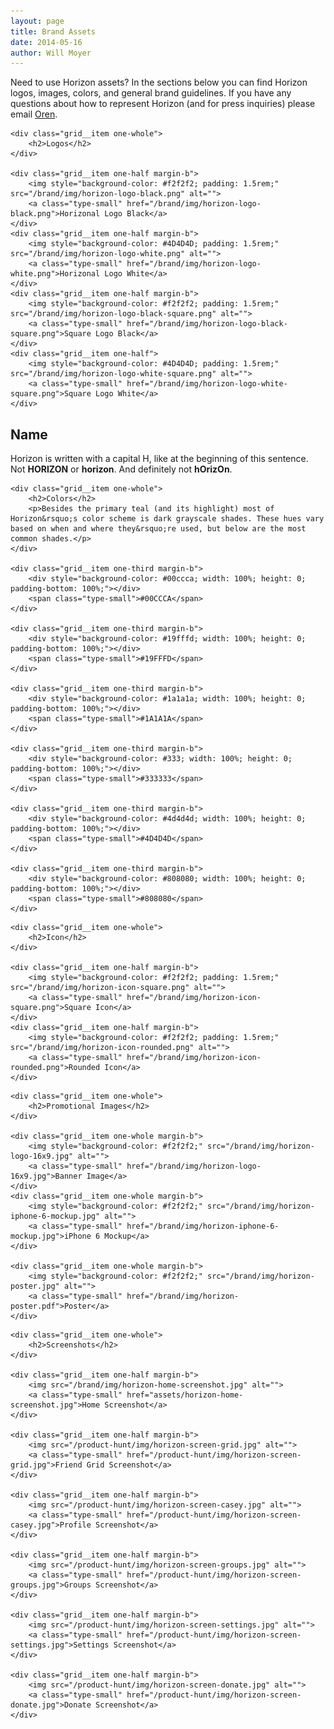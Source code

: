 ```yaml
---
layout: page
title: Brand Assets
date: 2014-05-16
author: Will Moyer
---
```


<div class="margin-2b">
	<p>Need to use Horizon assets? In the sections below you can find Horizon logos, images, colors, and general brand guidelines. If you have any questions about how to represent Horizon (and for press inquiries) please email <a href="mailto:oren@horizonapp.co">Oren</a>.</p>
</div>

<div class="grid grid--full margin-2b">
	
	<div class="grid__item one-whole">
		<h2>Logos</h2>
	</div>

	<div class="grid__item one-half margin-b">
		<img style="background-color: #f2f2f2; padding: 1.5rem;" src="/brand/img/horizon-logo-black.png" alt="">
		<a class="type-small" href="/brand/img/horizon-logo-black.png">Horizonal Logo Black</a>
	</div>
	<div class="grid__item one-half margin-b">
		<img style="background-color: #4D4D4D; padding: 1.5rem;" src="/brand/img/horizon-logo-white.png" alt="">
		<a class="type-small" href="/brand/img/horizon-logo-white.png">Horizonal Logo White</a>
	</div>
	<div class="grid__item one-half margin-b">
		<img style="background-color: #f2f2f2; padding: 1.5rem;" src="/brand/img/horizon-logo-black-square.png" alt="">
		<a class="type-small" href="/brand/img/horizon-logo-black-square.png">Square Logo Black</a>
	</div>
	<div class="grid__item one-half">
		<img style="background-color: #4D4D4D; padding: 1.5rem;" src="/brand/img/horizon-logo-white-square.png" alt="">
		<a class="type-small" href="/brand/img/horizon-logo-white-square.png">Square Logo White</a>
	</div>
</div>

<div class="margin-2b">
	<h2>Name</h2>
	<p>Horizon is written with a capital H, like at the beginning of this sentence. Not <strong>HORIZON</strong> or <strong>horizon</strong>. And definitely not <strong>hOrizOn</strong>.</p>
</div>


<div class="grid margin-2b">
	
	<div class="grid__item one-whole">
		<h2>Colors</h2>
		<p>Besides the primary teal (and its highlight) most of Horizon&rsquo;s color scheme is dark grayscale shades. These hues vary based on when and where they&rsquo;re used, but below are the most common shades.</p>
	</div>

	<div class="grid__item one-third margin-b">
		<div style="background-color: #00ccca; width: 100%; height: 0; padding-bottom: 100%;"></div>
		<span class="type-small">#00CCCA</span>
	</div>

	<div class="grid__item one-third margin-b">
		<div style="background-color: #19fffd; width: 100%; height: 0; padding-bottom: 100%;"></div>
		<span class="type-small">#19FFFD</span>
	</div>

	<div class="grid__item one-third margin-b">
		<div style="background-color: #1a1a1a; width: 100%; height: 0; padding-bottom: 100%;"></div>
		<span class="type-small">#1A1A1A</span>
	</div>

	<div class="grid__item one-third margin-b">
		<div style="background-color: #333; width: 100%; height: 0; padding-bottom: 100%;"></div>
		<span class="type-small">#333333</span>
	</div>

	<div class="grid__item one-third margin-b">
		<div style="background-color: #4d4d4d; width: 100%; height: 0; padding-bottom: 100%;"></div>
		<span class="type-small">#4D4D4D</span>
	</div>		

	<div class="grid__item one-third margin-b">
		<div style="background-color: #808080; width: 100%; height: 0; padding-bottom: 100%;"></div>
		<span class="type-small">#808080</span>
	</div>	

</div>

<div class="grid margin-2b">
	
	<div class="grid__item one-whole">
		<h2>Icon</h2>
	</div>

	<div class="grid__item one-half margin-b">
		<img style="background-color: #f2f2f2; padding: 1.5rem;" src="/brand/img/horizon-icon-square.png" alt="">
		<a class="type-small" href="/brand/img/horizon-icon-square.png">Square Icon</a>
	</div>
	<div class="grid__item one-half margin-b">
		<img style="background-color: #f2f2f2; padding: 1.5rem;" src="/brand/img/horizon-icon-rounded.png" alt="">
		<a class="type-small" href="/brand/img/horizon-icon-rounded.png">Rounded Icon</a>
	</div>
</div>

<div class="grid margin-2b">
	
	<div class="grid__item one-whole">
		<h2>Promotional Images</h2>
	</div>

	<div class="grid__item one-whole margin-b">
		<img style="background-color: #f2f2f2;" src="/brand/img/horizon-logo-16x9.jpg" alt="">
		<a class="type-small" href="/brand/img/horizon-logo-16x9.jpg">Banner Image</a>
	</div>
	<div class="grid__item one-whole margin-b">
		<img style="background-color: #f2f2f2;" src="/brand/img/horizon-iphone-6-mockup.jpg" alt="">
		<a class="type-small" href="/brand/img/horizon-iphone-6-mockup.jpg">iPhone 6 Mockup</a>
	</div>

	<div class="grid__item one-whole margin-b">
		<img style="background-color: #f2f2f2;" src="/brand/img/horizon-poster.jpg" alt="">
		<a class="type-small" href="/brand/img/horizon-poster.pdf">Poster</a>
	</div>
</div>

<div class="grid margin-2b">
	
	<div class="grid__item one-whole">
		<h2>Screenshots</h2>
	</div>

	<div class="grid__item one-half margin-b">
		<img src="/brand/img/horizon-home-screenshot.jpg" alt="">
		<a class="type-small" href="assets/horizon-home-screenshot.jpg">Home Screenshot</a>
	</div>

	<div class="grid__item one-half margin-b">
		<img src="/product-hunt/img/horizon-screen-grid.jpg" alt="">
		<a class="type-small" href="/product-hunt/img/horizon-screen-grid.jpg">Friend Grid Screenshot</a>
	</div>

	<div class="grid__item one-half margin-b">
		<img src="/product-hunt/img/horizon-screen-casey.jpg" alt="">
		<a class="type-small" href="/product-hunt/img/horizon-screen-casey.jpg">Profile Screenshot</a>
	</div>

	<div class="grid__item one-half margin-b">
		<img src="/product-hunt/img/horizon-screen-groups.jpg" alt="">
		<a class="type-small" href="/product-hunt/img/horizon-screen-groups.jpg">Groups Screenshot</a>
	</div>

	<div class="grid__item one-half margin-b">
		<img src="/product-hunt/img/horizon-screen-settings.jpg" alt="">
		<a class="type-small" href="/product-hunt/img/horizon-screen-settings.jpg">Settings Screenshot</a>
	</div>

	<div class="grid__item one-half margin-b">
		<img src="/product-hunt/img/horizon-screen-donate.jpg" alt="">
		<a class="type-small" href="/product-hunt/img/horizon-screen-donate.jpg">Donate Screenshot</a>
	</div>

</div>